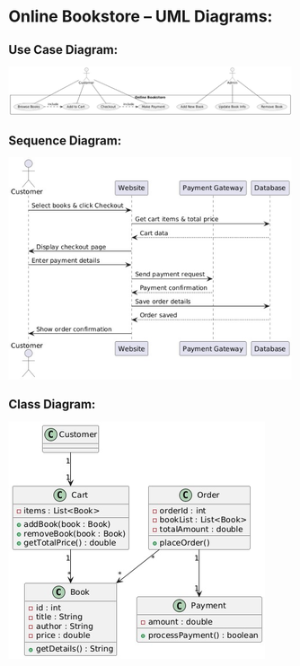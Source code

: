 # Online Bookstore – UML Diagrams:

## Use Case Diagram:
![Use Case Diagram](https://github.com/LijoFelix/Agile-Software-engineering-Assignment-2-/blob/main/usecase.jpg
)


## Sequence Diagram:
![Sequence Diagram](https://github.com/LijoFelix/Agile-Software-engineering-Assignment-2-/blob/main/sequence.jpg
)

## Class Diagram:
![Class Diagram](https://github.com/LijoFelix/Agile-Software-engineering-Assignment-2-/blob/main/class.jpg
)
